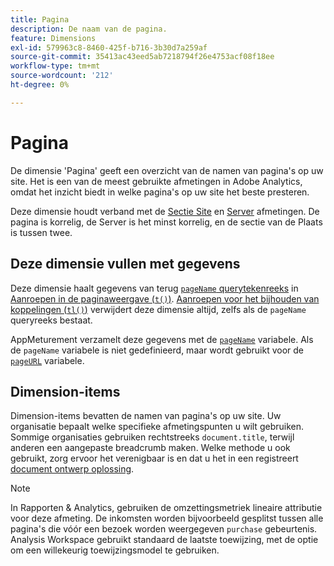 ```yaml
---
title: Pagina
description: De naam van de pagina.
feature: Dimensions
exl-id: 579963c8-8460-425f-b716-3b30d7a259af
source-git-commit: 35413ac43eed5ab7218794f26e4753acf08f18ee
workflow-type: tm+mt
source-wordcount: '212'
ht-degree: 0%

---
```


# Pagina

De dimensie &#39;Pagina&#39; geeft een overzicht van de namen van pagina&#39;s op uw site. Het is een van de meest gebruikte afmetingen in Adobe Analytics, omdat het inzicht biedt in welke pagina&#39;s op uw site het beste presteren.

Deze dimensie houdt verband met de [Sectie Site](site-section.md) en [Server](server.md) afmetingen. De pagina is korrelig, de Server is het minst korrelig, en de sectie van de Plaats is tussen twee.

## Deze dimensie vullen met gegevens

Deze dimensie haalt gegevens van terug [`pageName` querytekenreeks](/help/implement/validate/query-parameters.md) in [Aanroepen in de paginaweergave (`t()`)](/help/implement/vars/functions/t-method.md). [Aanroepen voor het bijhouden van koppelingen (`tl()`)](/help/implement/vars/functions/tl-method.md) verwijdert deze dimensie altijd, zelfs als de `pageName` queryreeks bestaat.

AppMeturement verzamelt deze gegevens met de [`pageName`](/help/implement/vars/page-vars/pagename.md) variabele. Als de `pageName` variabele is niet gedefinieerd, maar wordt gebruikt voor de [`pageURL`](/help/implement/vars/page-vars/pageurl.md) variabele.

## Dimension-items

Dimension-items bevatten de namen van pagina&#39;s op uw site. Uw organisatie bepaalt welke specifieke afmetingspunten u wilt gebruiken. Sommige organisaties gebruiken rechtstreeks `document.title`, terwijl anderen een aangepaste breadcrumb maken. Welke methode u ook gebruikt, zorg ervoor het verenigbaar is en dat u het in een registreert [document ontwerp oplossing](/help/implement/prepare/solution-design.md).

>[!NOTE]
>
>In Rapporten &amp; Analytics, gebruiken de omzettingsmetriek lineaire attributie voor deze afmeting. De inkomsten worden bijvoorbeeld gesplitst tussen alle pagina&#39;s die vóór een bezoek worden weergegeven `purchase` gebeurtenis. Analysis Workspace gebruikt standaard de laatste toewijzing, met de optie om een willekeurig toewijzingsmodel te gebruiken.
